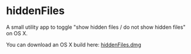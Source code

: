 # hiddenFiles
A small utility app to toggle "show hidden files / do not show hidden files" on OS X.

You can download an OS X build here: [hiddenFiles.dmg](hiddenFiles.dmg)
